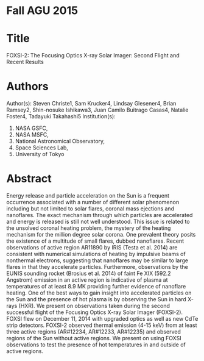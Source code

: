Fall AGU 2015
=============

Title
=====
FOXSI-2: The Focusing Optics X-ray Solar Imager: Second Flight and Recent Results

Authors
=======
Author(s): Steven Christe1, Sam Krucker4, Lindsay Glesener4, Brian Ramsey2, Shin-nosuke Ishikawa3, 
Juan Camilo Buitrago Casas4, Natalie Foster4, Tadayuki Takahashi5
Institution(s): 
  1. NASA GSFC, 
  2. NASA MSFC, 
  3. National Astronomical Observatory, 
  4. Space Sciences Lab, 
  5. University of Tokyo

Abstract
========
Energy release and particle acceleration on the Sun is a frequent occurrence associated with a number of different
solar phenomenon including but not limited to solar flares, coronal mass ejections and nanoflares. The exact
mechanism through which particles are accelerated and energy is released is still not well understood. This issue
is related to the unsolved coronal heating problem, the mystery of the heating mechanism for the
million degree solar corona. One prevalent theory posits the existence of a multitude of small flares, dubbed
nanoflares. Recent observations of active region AR11890 by IRIS (Testa et al. 2014) are consistent with numerical
simulations of heating by impulsive beams of nonthermal electrons, suggesting that nanoflares may be similar to large
flares in that they accelerate particles.  Furthermore, observations by the EUNIS sounding rocket (Brosius et al.
2014) of faint Fe XIX (592.2 Angstrom) emission in an active region is indicative of plasma at temperatures of at
least 8.9 MK providing further evidence of nanoflare heating. One of the best ways to gain insight into accelerated
particles on the Sun and the presence of hot plasma is by observing the Sun in hard X-rays (HXR). We present on
observations taken during the second successful flight of the Focusing Optics X-ray Solar Imager (FOXSI-2). FOXSI
flew on December 11, 2014 with upgraded optics as well as new CdTe strip detectors. FOXSI-2 observed thermal emission
(4-15 keV) from at least three active regions (AR#12234, AR#12233, AR#12235) and observed regions of the Sun without
active regions. We present on using FOXSI observations to test the presence of hot temperatures in and outside of active regions.
